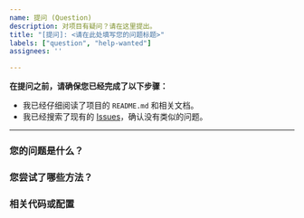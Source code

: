 ```yaml
---
name: 提问 (Question)
description: 对项目有疑问？请在这里提出。
title: "[提问]: <请在此处填写您的问题标题>"
labels: ["question", "help-wanted"]
assignees: ''

---
```


**在提问之前，请确保您已经完成了以下步骤：**

- 我已经仔细阅读了项目的 `README.md` 和相关文档。
- 我已经搜索了现有的 [Issues](https://github.com/SliverKeigo/infinitenovel/issues)，确认没有类似的问题。

---

### 您的问题是什么？
<!-- 请清晰、详细地描述您遇到的问题或困惑。 -->


### 您尝试了哪些方法？
<!-- 请列出您为了解决这个问题已经尝试过的所有步骤和方法。这能帮助我们更好地理解问题的背景。 -->


### 相关代码或配置
<!-- 如果适用，请粘贴相关的代码片段、配置文件或命令。请使用 Markdown 代码块进行格式化。 -->

